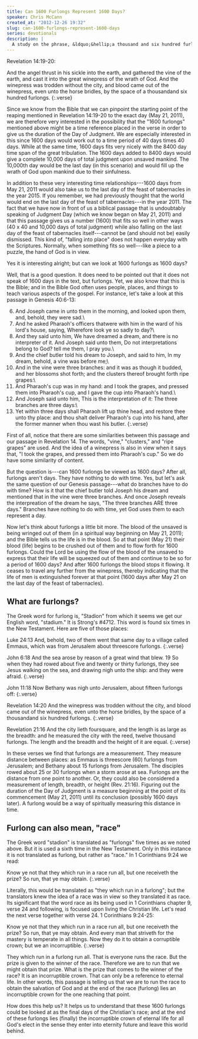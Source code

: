```yaml
---
title: Can 1600 Furlongs Represent 1600 Days?
speaker: Chris McCann
created_at: "2012-12-26 19:32"
slug: can-1600-furlongs-represent-1600-days
series: devotionals
description: |
  A study on the phrase, &ldquo;&hellip;a thousand and six hundred furlongs&rdquo; found in Revelation 14:20 and how &ldquo;furlongs&rdquo; could relate to days.
---
```

Revelation 14:19-20:

And the angel thrust in his sickle into the earth, and gathered the vine of the earth, and cast it into the great winepress of the wrath of God.
And the winepress was trodden without the city, and blood came out of the winepress, even unto the horse bridles, by the space of a thousandand six hundred furlongs.
{:.verse}

Since we know from the Bible that we can pinpoint the starting point of the reaping mentioned in Revelation 14:19-20 to the exact day (May 21, 2011), we are therefore very interested in the possibility that the "1600 furlongs" mentioned above might be a time reference placed in the verse in order to give us the duration of the Day of Judgment. We are especially interested in this since 1600 days would work out to a time period of 40 days times 40 days. While at the same time, 1600 days fits very nicely with the 8400 day time span of the great tribulation. The 1600 days added to 8400 days would give a complete 10,000 days of total judgment upon unsaved mankind. The 10,000th day would be the last day (in this scenario) and would fill up the wrath of God upon mankind due to their sinfulness. 

In addition to these very interesting time relationships---1600 days from May 21, 2011 would also take us to the last day of the feast of tabernacles in the year 2015. If you remember, we had previously thought that the world would end on the last day of the feast of tabernacles---in the year 2011. The fact that we have now in front of us a biblical passage that is undoubtably speaking of Judgment Day (which we know began on May 21, 2011) and that this passage gives us a number (1600) that fits so well in other ways (40 x 40 and 10,000 days of total judgment) while also falling on the last day of the feast of tabernacles itself---cannot be (and should not be) easily dismissed. This kind of, "falling into place" does not happen everyday with the Scriptures.  Normally, when something fits so well---like a piece to a puzzle, the hand of God is in view. 

Yes it is interesting alright; but can we look at 1600 furlongs as 1600 days? 

Well, that is a good question. It does need to be pointed out that it does not speak of 1600 days in the text, but furlongs. Yet, we also know that this is the Bible; and in the Bible God often uses people, places, and things to teach various aspects of the gospel. For instance, let's take a look at this passage in Genesis 40:6-13:

6) And Joseph came in unto them in the morning, and looked upon them, and, behold, they were sad.\\
7) And he asked Pharaoh's officers thatwere with him in the ward of his lord's house, saying, Wherefore look ye so sadly to day?\\
8) And they said unto him, We have dreamed a dream, and there is no interpreter of it. And Joseph said unto them, Do not interpretations belong to God? tell me them, I pray you.\\
9) And the chief butler told his dream to Joseph, and said to him, In my dream, behold, a vine was before me;\\
10) And in the vine were three branches: and it was as though it budded, and her blossoms shot forth; and the clusters thereof brought forth ripe grapes:\\
11) And Pharaoh's cup was in my hand: and I took the grapes, and pressed them into Pharaoh's cup, and I gave the cup into Pharaoh's hand.\\
12) And Joseph said unto him, This is the interpretation of it: The three branches are three days:\\
13) Yet within three days shall Pharaoh lift up thine head, and restore thee unto thy place: and thou shalt deliver Pharaoh's cup into his hand, after the former manner when thou wast his butler.
{:.verse}

First of all, notice that there are some similarities between this passage and our passage in Revelation 14. The words, "vine," "clusters," and "ripe grapes" are used. And the idea of a winepress is also in view when it says that, "I took the grapes, and pressed them into Pharaoh's cup." So we do have some similarity of content. 

But the question is---can 1600 furlongs be viewed as 1600 days? After all, furlongs aren't days. They have nothing to do with time. Yes, but let's ask the same question of our Genesis passage---what do branches have to do with time? How is it that the chief butler told Joseph his dream and mentioned that in the vine were three branches. And once Joseph reveals the interpreation of the dream he says, "The three branches ARE three days." Branches have nothing to do with time, yet God uses them to each represent a day.  

Now let's think about furlongs a little bit more. The blood of the unsaved is being wringed out of them (in a spiritual way beginning on May 21, 2011); and the Bible tells us the life is in the blood. So at that point (May 21) their blood (life) begins to be crushed out of them and to flow forth for 1600 furlongs. Could the Lord be using the flow of the blood of the unsaved to express that their life will be squeezed out of them and continue to be so for a period of 1600 days? And after 1600 furlongs the blood stops it flowing. It ceases to travel any further from the winepress, thereby indicating that the life of men is extinguished forever at that point (1600 days after May 21 on the last day of the feast of tabernacles). 

## What are furlongs?

The Greek word for furlong is, "Stadion" from which it seems we get our English word, "stadium." It is Strong's #4712. This word is found six times in the New Testament.  Here are five of those places:

Luke 24:13 And, behold, two of them went that same day to a village called Emmaus, which was from Jerusalem about threescore furlongs.
{:.verse}

John 6:18 And the sea arose by reason of a great wind that blew. 19 So when they had rowed about five and twenty or thirty furlongs, they see Jesus walking on the sea, and drawing nigh unto the ship: and they were afraid.
{:.verse}

John 11:18 Now Bethany was nigh unto Jerusalem, about fifteen furlongs off:
{:.verse}

Revelation 14:20 And the winepress was trodden without the city, and blood came out of the winepress, even unto the horse bridles, by the space of a thousandand six hundred furlongs.
{:.verse}

Revelation 21:16 And the city lieth foursquare, and the length is as large as the breadth: and he measured the city with the reed, twelve thousand furlongs. The length and the breadth and the height of it are equal.
{:.verse}

In these verses we find that furlongs are a measurement. They measure distance between places: as Emmaus is threescore (60) furlongs from Jerusalem; and Bethany about 15 furlongs from Jerusalem. The disciples rowed about 25 or 30 furlongs when a storm arose at sea. Furlongs are the distance from one point to another. Or, they could also be considered a measurement of length, breadth, or height (Rev. 21:16). Figuring out the duration of the Day of Judgment is a measure beginning at the point of its commencement (May 21, 2011) until its conclusion (possibly 1600 days later). A furlong would be a way of spiritually measuring this distance in time. 

## Furlong can also mean, "race"

The Greek word "stadion" is translated as "furlongs" five times as we noted above. But it is used a sixth time in the New Testament. Only in this instance it is not translated as furlong, but rather as "race." In 1 Corinthians 9:24 we read:

Know ye not that they which run in a race run all, but one receiveth the prize? So run, that ye may obtain.
{:.verse}

Literally, this would be translated as "they which run in a furlong"; but the translators knew the idea of a race was in view so they translated it as race. Its significant that the word race as its being used in 1 Corinthians chapter 9, verse 24 and following, is focused upon living the Christian life. Let's read the next verse together with verse 24.  1 Corinthians 9:24-25:

Know ye not that they which run in a race run all, but one receiveth the prize? So run, that ye may obtain. And every man that striveth for the mastery is temperate in all things. Now they do it to obtain a corruptible crown; but we an incorruptible.
{:.verse}

They which run in a furlong run all. That is everyone runs the race. But the prize is given to the winner of the race. Therefore we are to run that we might obtain that prize. What is the prize that comes to the winner of the race? It is an incorruptible crown. That can only be a reference to eternal life. In other words, this passage is telling us that we are to run the race to obtain the salvation of God and at the end of the race (furlong) lies an incorruptible crown for the one reaching that point. 

How does this help us? It helps us to understand that these 1600 furlongs could be looked at as the final days of the Christian's race; and at the end of these furlongs lies (finally) the incorruptible crown of eternal life for all God's elect in the sense they enter into eternity future and leave this world behind.

